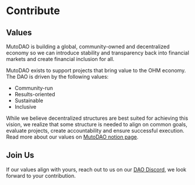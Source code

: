 # Contribute

## Values

MutoDAO is building a global, community-owned and decentralized economy so we
can introduce stability and transparency back into financial markets and create
financial inclusion for all.

MutoDAO exists to support projects that bring value to the OHM economy. The
DAO is driven by the following values:

- Community-run
- Results-oriented
- Sustainable
- Inclusive

While we believe decentralized structures are best suited for achieving this vision,
we realize that some structure is needed to align on common goals, evaluate projects,
create accountability and ensure successful execution. Read more about our values
on [MutoDAO notion page](https://www.notion.so/Values-3b79be0101aa4aa9a4dee4463ddad92e).

## Join Us

If our values align with yours, reach out to us on our [DAO Discord](https://discord.gg/42xFV68uEf),
we look forward to your contribution.

